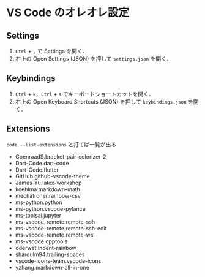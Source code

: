 # VS Code のオレオレ設定

## Settings

1. `Ctrl` + `,` で Settings を開く．
2. 右上の Open Settings (JSON) を押して `settings.json` を開く．

## Keybindings

1. `Ctrl` + `k`，`Ctrl` + `s` でキーボードショートカットを開く．
2. 右上の Open Keyboard Shortcuts (JSON) を押して `keybindings.json` を開く．

## Extensions

`code --list-extensions` と打てば一覧が出る

- CoenraadS.bracket-pair-colorizer-2
- Dart-Code.dart-code
- Dart-Code.flutter
- GitHub.github-vscode-theme
- James-Yu.latex-workshop
- koehlma.markdown-math
- mechatroner.rainbow-csv
- ms-python.python
- ms-python.vscode-pylance
- ms-toolsai.jupyter
- ms-vscode-remote.remote-ssh
- ms-vscode-remote.remote-ssh-edit
- ms-vscode-remote.remote-wsl
- ms-vscode.cpptools
- oderwat.indent-rainbow
- shardulm94.trailing-spaces
- vscode-icons-team.vscode-icons
- yzhang.markdown-all-in-one
